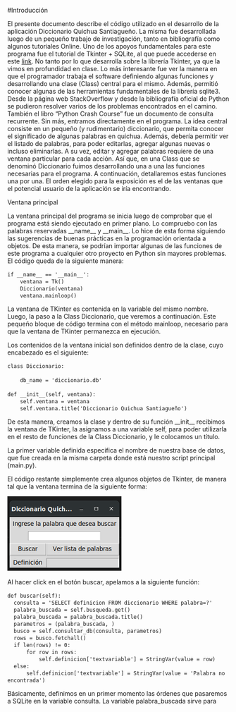 #Introducción

El presente documento describe el código utilizado en el desarrollo de la aplicación Diccionario Quichua Santiagueño. La misma fue desarrollada luego de un pequeño trabajo de investigación, tanto en bibliografía como algunos tutoriales Online.
Uno de los apoyos fundamentales para este programa fue el tutorial de Tkinter + SQLite, al que puede accederse en este [link](https://www.youtube.com/watch?v=W2kAF9pKPPE). No tanto por lo que desarrolla sobre la librería Tkinter, ya que la vimos en profundidad en clase. Lo más interesante fue ver la manera en que el programador trabaja el software definiendo algunas funciones y desarrollando una clase (Class) central para el mismo. Además, permitió conocer algunas de las herramientas fundamentales de la librería sqlite3.
Desde la página web StackOverflow y desde la bibliografía oficial de Python se pudieron resolver varios de los problemas encontrados en el camino. También el libro “Python Crash Course” fue un documento de consulta recurrente.
Sin más, entramos directamente en el programa. La idea central consiste en un pequeño (y rudimentario) diccionario, que permita conocer el significado de algunas palabras en quichua. Además, debería permitir ver el listado de palabras, para poder editarlas, agregar algunas nuevas o incluso eliminarlas. A su vez, editar y agregar palabras requiere de una ventana particular para cada acción. Así que, en una Class que se denominó Diccionario fuimos desarrollando una a una las funciones necesarias para el programa.
A continuación, detallaremos estas funciones una por una. El orden elegido para la exposición es el de las ventanas que el potencial usuario de la aplicación se iría encontrando.

Ventana principal

La ventana principal del programa se inicia luego de comprobar que el programa está siendo ejecutado en primer plano. Lo compruebo con las palabras reservadas \_\_name__ y \_\_main__. Lo hice de esta forma siguiendo las sugerencias de buenas prácticas en la programación orientada a objetos. De esta manera, se podrían importar algunas de las funciones de este programa a cualquier otro proyecto en Python sin mayores problemas. El código queda de la siguiente manera:

    if __name__ == '__main__':
        ventana = Tk()
        Diccionario(ventana)
        ventana.mainloop()

La ventana de TKinter es contenida en la variable del mismo nombre. Luego, la paso a la Class Diccionario, que veremos a continuación. Este pequeño bloque de código termina con el método mainloop, necesario para que la ventana de TKinter permanezca en ejecución.

Los contenidos de la ventana inicial son definidos dentro de la clase, cuyo encabezado es el siguiente:

    class Diccionario:

        db_name = 'diccionario.db'

    def __init__(self, ventana):
        self.ventana = ventana
        self.ventana.title('Diccionario Quichua Santiagueño')

  De esta manera, creamos la clase y dentro de su función \_\_init__ recibimos la ventana de TKinter, la asignamos a una variable self, para poder utilizarla en el resto de funciones de la Class Diccionario, y le colocamos un título.

  La primer variable definida especifica el nombre de nuestra base de datos, que fue creada en la misma carpeta donde está nuestro script principal (main.py).

  El código restante simplemente crea algunos objetos de Tkinter, de manera tal que la ventana termina de la siguiente forma:

![Ventana principal](/main.png)

Al hacer click en el botón buscar, apelamos a la siguiente función:

    def buscar(self):
      consulta = 'SELECT definicion FROM diccionario WHERE palabra=?'
      palabra_buscada = self.busqueda.get()
      palabra_buscada = palabra_buscada.title()
      parametros = (palabra_buscada, )
      busco = self.consultar_db(consulta, parametros)
      rows = busco.fetchall()
      if len(rows) != 0:
          for row in rows:
              self.definicion['textvariable'] = StringVar(value = row)
      else:
          self.definicion['textvariable'] = StringVar(value = 'Palabra no encontrada')

  Básicamente, definimos en un primer momento las órdenes que pasaremos a SQLite en la variable consulta. La variable palabra_buscada sirve para
